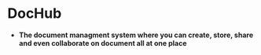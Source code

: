 # DocHub

- **The document managment system where you can create, store, share and even collaborate on document all at one place**